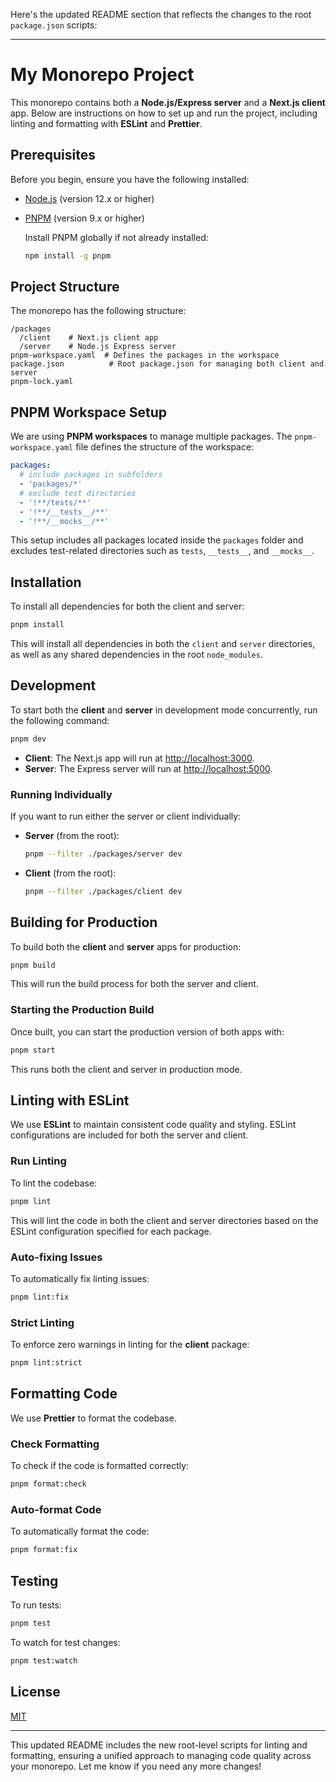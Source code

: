 Here's the updated README section that reflects the changes to the root `package.json` scripts:

---

# My Monorepo Project

This monorepo contains both a **Node.js/Express server** and a **Next.js client** app. Below are instructions on how to set up and run the project, including linting and formatting with **ESLint** and **Prettier**.

## Prerequisites

Before you begin, ensure you have the following installed:

- [Node.js](https://nodejs.org/) (version 12.x or higher)
- [PNPM](https://pnpm.io/) (version 9.x or higher)
  
  Install PNPM globally if not already installed:

  ```bash
  npm install -g pnpm
  ```

## Project Structure

The monorepo has the following structure:

```
/packages
  /client    # Next.js client app
  /server    # Node.js Express server
pnpm-workspace.yaml  # Defines the packages in the workspace
package.json          # Root package.json for managing both client and server
pnpm-lock.yaml
```

## PNPM Workspace Setup

We are using **PNPM workspaces** to manage multiple packages. The `pnpm-workspace.yaml` file defines the structure of the workspace:

```yaml
packages:
  # include packages in subfolders 
  - 'packages/*'
  # exclude test directories
  - '!**/tests/**'
  - '!**/__tests__/**'
  - '!**/__mocks__/**'
```

This setup includes all packages located inside the `packages` folder and excludes test-related directories such as `tests`, `__tests__`, and `__mocks__`.

## Installation

To install all dependencies for both the client and server:

```bash
pnpm install
```

This will install all dependencies in both the `client` and `server` directories, as well as any shared dependencies in the root `node_modules`.

## Development

To start both the **client** and **server** in development mode concurrently, run the following command:

```bash
pnpm dev
```

- **Client**: The Next.js app will run at [http://localhost:3000](http://localhost:3000).
- **Server**: The Express server will run at [http://localhost:5000](http://localhost:5000).

### Running Individually

If you want to run either the server or client individually:

- **Server** (from the root):

  ```bash
  pnpm --filter ./packages/server dev
  ```

- **Client** (from the root):

  ```bash
  pnpm --filter ./packages/client dev
  ```

## Building for Production

To build both the **client** and **server** apps for production:

```bash
pnpm build
```

This will run the build process for both the server and client.

### Starting the Production Build

Once built, you can start the production version of both apps with:

```bash
pnpm start
```

This runs both the client and server in production mode.

## Linting with ESLint

We use **ESLint** to maintain consistent code quality and styling. ESLint configurations are included for both the server and client.

### Run Linting

To lint the codebase:

```bash
pnpm lint
```

This will lint the code in both the client and server directories based on the ESLint configuration specified for each package.

### Auto-fixing Issues

To automatically fix linting issues:

```bash
pnpm lint:fix
```

### Strict Linting

To enforce zero warnings in linting for the **client** package:

```bash
pnpm lint:strict
```

## Formatting Code

We use **Prettier** to format the codebase.

### Check Formatting

To check if the code is formatted correctly:

```bash
pnpm format:check
```

### Auto-format Code

To automatically format the code:

```bash
pnpm format:fix
```

## Testing

To run tests:

```bash
pnpm test
```

To watch for test changes:

```bash
pnpm test:watch
```

## License

[MIT](LICENSE)

---

This updated README includes the new root-level scripts for linting and formatting, ensuring a unified approach to managing code quality across your monorepo. Let me know if you need any more changes!